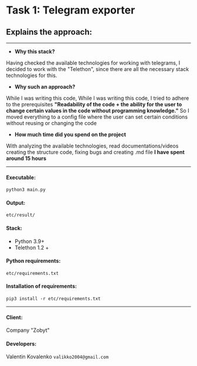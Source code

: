 # Task 1: Telegram exporter

## Explains the approach:

*** 

* **Why this stack?**

Having checked the available technologies for working with telegrams, I decided to work with the "Telethon", since there are all the necessary stack technologies for this.

* **Why such an approach?**

While I was writing this code,
While I was writing this code, I tried to adhere to the prerequisites **"Readability of the code + the ability for the user to change certain values in the code without programming knowledge."**
So I moved everything to a config file where the user can set certain conditions without reusing or changing the code


* **How much time did you spend on the project**
 
With analyzing the available technologies, read documentations/videos creating the structure code, fixing bugs and creating .md file **I have spent around 15 hours**


***

#### Executable:
`python3 main.py`

#### Output:
`etc/result/`


#### Stack:
* Python 3.9+
* Telethon 1.2 +

#### Python requirements:
`etc/requirements.txt`

#### Installation of requirements:  
`pip3 install -r etc/requirements.txt`

***

#### Client:
Company "Zobyt"

#### Developers:
Valentin Kovalenko `valikko2004@gmail.com`